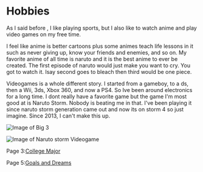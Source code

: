 # Hobbies

As I said before , I like playing sports, but I also like to watch anime and play video games on my free time.

I feel like anime is better cartoons plus some animes teach life lessons in it such as never giving up, know your friends and enemies, and so on. My favorite anime of all time is naruto and it is the best anime to ever be created. The first episode of naruto would just make you want to cry. You got to watch it. Isay second goes to bleach then third would be one piece. 

Videogames is a whole different story. I started from a gameboy, to a ds, then a Wii, 3ds, Xbox 360, and now a PS4. So Ive been around electronics for a long time. I dont really have a favorite game but the game I'm most good at is Naruto Storm. Nobody is beating me in that. I've been playing it since naruto storm generation came out and now its on storm 4 so just imagine. Since 2013, I can't make this up.

![Image of Big 3](https://images-wixmp-ed30a86b8c4ca887773594c2.wixmp.com/f/5852978c-fd66-4c04-8ed4-8fbc3f3bca4a/dcstt84-94de6dfc-e2d5-483c-96f4-c3927fcf4d01.jpg?token=eyJ0eXAiOiJKV1QiLCJhbGciOiJIUzI1NiJ9.eyJzdWIiOiJ1cm46YXBwOiIsImlzcyI6InVybjphcHA6Iiwib2JqIjpbW3sicGF0aCI6IlwvZlwvNTg1Mjk3OGMtZmQ2Ni00YzA0LThlZDQtOGZiYzNmM2JjYTRhXC9kY3N0dDg0LTk0ZGU2ZGZjLWUyZDUtNDgzYy05NmY0LWMzOTI3ZmNmNGQwMS5qcGcifV1dLCJhdWQiOlsidXJuOnNlcnZpY2U6ZmlsZS5kb3dubG9hZCJdfQ.5GZuWWsD7A6khdupuincJ_28oYhDQYUs-0siZiN8OJ0)

![Image of Naruto storm Videogame](https://cdn02.nintendo-europe.com/media/images/11_square_images/games_18/nintendo_switch_download_software/SQ_NSwitchDS_NarutoUltimateNinjaStorm.jpg)




Page 3:[College Major](CollegeMajor.md)

Page 5:[Goals and Dreams](GoalsandDreams.md)
